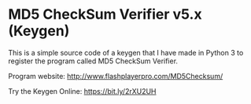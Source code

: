 # MD5 CheckSum Verifier v5.x (Keygen)

This is a simple source code of a keygen that I have made in Python 3 to register the program called MD5 CheckSum Verifier.

Program website: http://www.flashplayerpro.com/MD5Checksum/

Try the Keygen Online: https://bit.ly/2rXU2UH
